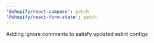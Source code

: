 ```yaml
---
'@shopify/react-compose': patch
'@shopify/react-form-state': patch
---
```


Adding ignore comments to satisfy updated eslint configs

